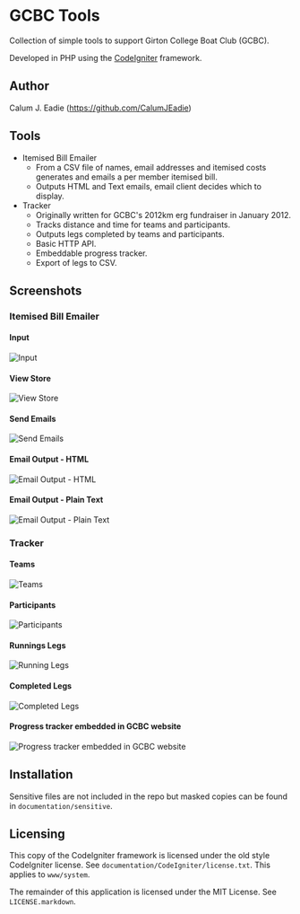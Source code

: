 GCBC Tools
==========

Collection of simple tools to support Girton College Boat Club (GCBC).

Developed in PHP using the [CodeIgniter](http://codeigniter.com/) framework.

Author
------

Calum J. Eadie (https://github.com/CalumJEadie)

Tools
-----

* Itemised Bill Emailer
    * From a CSV file of names, email addresses and itemised costs generates and emails a per member itemised bill.
    * Outputs HTML and Text emails, email client decides which to display.
* Tracker
    * Originally written for GCBC's 2012km erg fundraiser in January 2012.
    * Tracks distance and time for teams and participants.
    * Outputs legs completed by teams and participants.
    * Basic HTTP API.
    * Embeddable progress tracker.
    * Export of legs to CSV.
    
Screenshots
-----------

### Itemised Bill Emailer

#### Input
![Input][1]

#### View Store
![View Store][2]

#### Send Emails
![Send Emails][3]

#### Email Output - HTML
![Email Output - HTML][4]

#### Email Output - Plain Text
![Email Output - Plain Text][5]

[1]: https://github.com/CalumJEadie/gcbc-tools/raw/master/documentation/screenshots/itemised-bill-emailer/input.png
[2]: https://github.com/CalumJEadie/gcbc-tools/raw/master/documentation/screenshots/itemised-bill-emailer/store.png
[3]: https://github.com/CalumJEadie/gcbc-tools/raw/master/documentation/screenshots/itemised-bill-emailer/send.png
[4]: https://github.com/CalumJEadie/gcbc-tools/raw/master/documentation/screenshots/itemised-bill-emailer/email-html.png
[5]: https://github.com/CalumJEadie/gcbc-tools/raw/master/documentation/screenshots/itemised-bill-emailer/email-text.png

### Tracker

#### Teams
![Teams][1]

#### Participants
![Participants][2]

#### Runnings Legs
![Running Legs][3]

#### Completed Legs
![Completed Legs][4]

#### Progress tracker embedded in GCBC website
![Progress tracker embedded in GCBC website][5]

[1]: https://github.com/CalumJEadie/gcbc-tools/raw/master/documentation/screenshots/tracker/teams.png
[2]: https://github.com/CalumJEadie/gcbc-tools/raw/master/documentation/screenshots/tracker/participants.png
[3]: https://github.com/CalumJEadie/gcbc-tools/raw/master/documentation/screenshots/tracker/legs-1.png
[4]: https://github.com/CalumJEadie/gcbc-tools/raw/master/documentation/screenshots/tracker/legs-2.png
[5]: https://github.com/CalumJEadie/gcbc-tools/raw/master/documentation/screenshots/tracker/gcbc-website.png

Installation
------------

Sensitive files are not included in the repo but masked copies can be found in `documentation/sensitive`.

Licensing
---------

This copy of the CodeIgniter framework is licensed under the old style CodeIgniter license. See `documentation/CodeIgniter/license.txt`. This applies to `www/system`.

The remainder of this application is licensed under the MIT License. See `LICENSE.markdown`.

